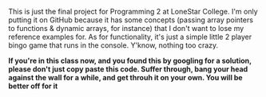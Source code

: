 This is just the final project for Programming 2 at LoneStar College. I'm only putting it on GitHub because it has some concepts (passing array pointers to functions &
dynamic arrays, for instance) that I don't want to lose my reference examples for. As for functionality, it's just a simple little 2 player bingo game that runs in the console.
Y'know, nothing too crazy.

**If you're in this class now, and you found this by googling for a solution, please don't just copy paste this code. Suffer through, bang your head against the wall for a while, and get throuh it on your own. You will be better off for it**
